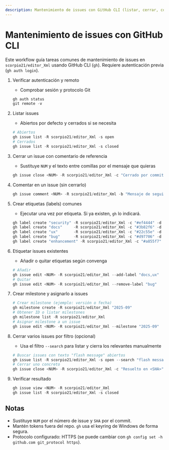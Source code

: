 ```yaml
---
description: Mantenimiento de issues con GitHub CLI (listar, cerrar, comentar, etiquetar, milestones)
---
```


# Mantenimiento de issues con GitHub CLI

Este workflow guía tareas comunes de mantenimiento de issues en `scorpio21/editor_Xml` usando GitHub CLI (`gh`). Requiere autenticación previa (`gh auth login`).

1. Verificar autenticación y remoto
   - Comprobar sesión y protocolo Git
 
   ```powershell
   gh auth status
   git remote -v
   ```

2. Listar issues
   - Abiertos por defecto y cerrados si se necesita
 
   ```powershell
   # Abiertos
   gh issue list -R scorpio21/editor_Xml -s open
   # Cerrados
   gh issue list -R scorpio21/editor_Xml -s closed
   ```

3. Cerrar un issue con comentario de referencia
   - Sustituye `NUM` y el texto entre comillas por el mensaje que quieras
 
   ```powershell
   gh issue close <NUM> -R scorpio21/editor_Xml -c "Cerrado por commit <SHA> (ver CHANGELOG 2025-08-29)."
   ```

4. Comentar en un issue (sin cerrarlo)
 
   ```powershell
   gh issue comment <NUM> -R scorpio21/editor_Xml -b "Mensaje de seguimiento o referencia de commit."
   ```

5. Crear etiquetas (labels) comunes
   - Ejecutar una vez por etiqueta. Si ya existen, `gh` lo indicará.
 
   ```powershell
   gh label create "security" -R scorpio21/editor_Xml -c "#ef4444" -d "Cambios de seguridad"
   gh label create "docs"     -R scorpio21/editor_Xml -c "#3b82f6" -d "Documentación"
   gh label create "ux"       -R scorpio21/editor_Xml -c "#22c55e" -d "Experiencia de usuario"
   gh label create "bug"      -R scorpio21/editor_Xml -c "#d97706" -d "Corrección de errores"
   gh label create "enhancement" -R scorpio21/editor_Xml -c "#a855f7" -d "Mejoras"
   ```

6. Etiquetar issues existentes
   - Añadir o quitar etiquetas según convenga
 
   ```powershell
   # Añadir
   gh issue edit <NUM> -R scorpio21/editor_Xml --add-label "docs,ux"
   # Quitar
   gh issue edit <NUM> -R scorpio21/editor_Xml --remove-label "bug"
   ```

7. Crear milestone y asignarlo a issues
 
   ```powershell
   # Crear milestone (ejemplo: versión o fecha)
   gh milestone create -R scorpio21/editor_Xml "2025-09"
   # Obtener ID o listar milestones
   gh milestone list -R scorpio21/editor_Xml
   # Asignar milestone a un issue
   gh issue edit <NUM> -R scorpio21/editor_Xml --milestone "2025-09"
   ```

8. Cerrar varios issues por filtro (opcional)
   - Usa el filtro `--search` para listar y cierra los relevantes manualmente
 
   ```powershell
   # Buscar issues con texto "flash message" abiertos
   gh issue list -R scorpio21/editor_Xml -s open --search "flash message"
   # Cerrar uno concreto
   gh issue close <NUM> -R scorpio21/editor_Xml -c "Resuelto en <SHA>"
   ```

9. Verificar resultado
 
   ```powershell
   gh issue view <NUM> -R scorpio21/editor_Xml
   gh issue list -R scorpio21/editor_Xml -s closed
   ```

## Notas

- Sustituye `NUM` por el número de issue y `SHA` por el commit.
- Mantén tokens fuera del repo. `gh` usa el keyring de Windows de forma segura.
- Protocolo configurado: HTTPS (se puede cambiar con `gh config set -h github.com git_protocol https`).
